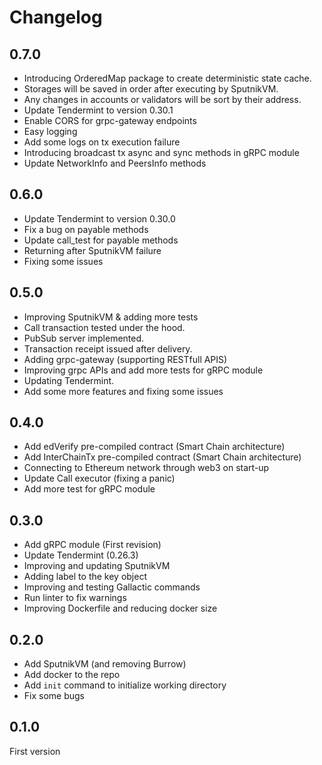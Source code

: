 # Changelog

## 0.7.0

- Introducing OrderedMap package to create deterministic state cache.
- Storages will be saved in order after executing by SputnikVM.
- Any changes in accounts or validators will be sort by their address.
- Update Tendermint to version 0.30.1
- Enable CORS for grpc-gateway endpoints
- Easy logging
- Add some logs on tx execution failure
- Introducing broadcast tx async and sync methods in gRPC module
- Update NetworkInfo and PeersInfo methods

## 0.6.0

- Update Tendermint to version 0.30.0
- Fix a bug on payable methods
- Update call_test for payable methods
- Returning after SputnikVM failure
- Fixing some issues

## 0.5.0

- Improving SputnikVM & adding more tests
- Call transaction tested under the hood.
- PubSub server implemented.
- Transaction receipt issued after delivery.
- Adding grpc-gateway (supporting RESTfull APIS)
- Improving grpc APIs and add more tests for gRPC module
- Updating Tendermint.
- Add some more features and fixing some issues

## 0.4.0

- Add edVerify pre-compiled contract (Smart Chain architecture)
- Add InterChainTx pre-compiled contract (Smart Chain architecture)
- Connecting to Ethereum network through web3 on start-up
- Update Call executor (fixing a panic)
- Add more test for gRPC module

## 0.3.0

- Add gRPC module (First revision)
- Update Tendermint (0.26.3)
- Improving and updating SputnikVM
- Adding label to the key object
- Improving and testing Gallactic commands
- Run linter to fix warnings
- Improving Dockerfile and reducing docker size

## 0.2.0

- Add SputnikVM (and removing Burrow)
- Add docker to the repo
- Add `init` command to initialize working directory
- Fix some bugs

## 0.1.0

 First version
